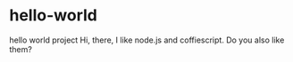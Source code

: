 # hello-world
hello world project
Hi, there, I like node.js and coffiescript.
Do you also like them?
